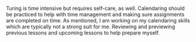 Turing is time intensive but requires self-care, as well.
Calendaring should be practiced to help with time management and making sure assignments are completed on time.
As mentioned, I am working on my calendaring skills which are typically not a strong suit for me.
Reviewing and previewing previous lessons and upcoming lessons to help prepare myself. 
